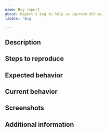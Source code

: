 ```yaml
---
name: Bug report
about: Report a bug to help us improve ASF-ui
labels: 'Bug'

---
```


## Description
<!-- A clear and concise description of what the bug is. -->

## Steps to reproduce
<!--
1. Go to '...'
2. Click on '....'
3. Scroll down to '....'
4. See error
-->

## Expected behavior
<!-- A clear and concise description of what you expected to happen. -->

## Current behavior
<!-- A clear and concise description of what is currently happening. -->

## Screenshots
<!-- If applicable, add screenshots to help explain your problem. -->

## Additional information
<!-- Add any other information about the problem here. -->
